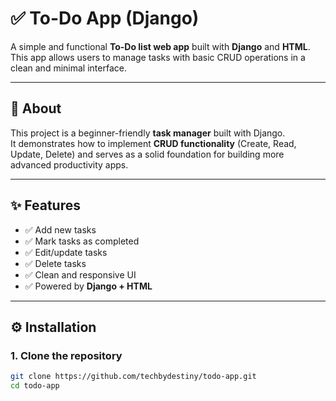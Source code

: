 # ✅ To-Do App (Django)

A simple and functional **To-Do list web app** built with **Django** and **HTML**.  
This app allows users to manage tasks with basic CRUD operations in a clean and minimal interface.

---

## 📖 About
This project is a beginner-friendly **task manager** built with Django.  
It demonstrates how to implement **CRUD functionality** (Create, Read, Update, Delete) and serves as a solid foundation for building more advanced productivity apps.

---

## ✨ Features
- ✅ Add new tasks  
- ✅ Mark tasks as completed  
- ✅ Edit/update tasks  
- ✅ Delete tasks  
- ✅ Clean and responsive UI  
- ✅ Powered by **Django + HTML**  

---

## ⚙️ Installation

### 1. Clone the repository
```bash
git clone https://github.com/techbydestiny/todo-app.git
cd todo-app
